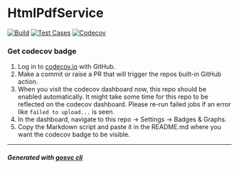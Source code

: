 # HtmlPdfService

[![Build](https://github.com/vatsal278/html-pdf-service/actions/workflows/build.yml/badge.svg)](https://github.com/vatsal278/html-pdf-service/actions/workflows/build.yml) [![Test Cases](https://github.com/vatsal278/html-pdf-service/actions/workflows/test.yml/badge.svg)](https://github.com/vatsal278/html-pdf-service/actions/workflows/test.yml) [![Codecov](https://codecov.io/gh/vatsal278/html-pdf-service/branch/main/graph/badge.svg)](https://codecov.io/gh/vatsal278/html-pdf-service)

### Get codecov badge
1. Log in to [codecov.io](https://app.codecov.io/login/gh?utm_department=marketing&utm_source=direct) with GitHub.
2. Make a commit or raise a PR that will trigger the repos built-in GitHub action.
3. When you visit the codecov dashboard now, this repo should be enabled automatically. It might take some time for this repo to be reflected on the codecov dashboard.
Please re-run failed jobs  if an error like `failed to upload...` is seen.
4. In the dashboard, navigate to this repo -> Settings -> Badges & Graphs.
5. Copy the Markdown script and paste it in the README.md where you want the codecov badge to be visible.

___
##### Generated with [gosvc cli](https://github.com/PereRohit/gosvc)